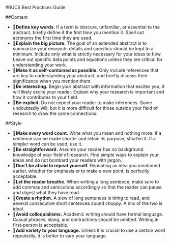 #RUCS Best Practices Guide 



##Content 

- **Define key words.** If a term is obscure, unfamiliar, or essential to the abstract, briefly define it the first time you mention it. Spell out acronyms the first time they are used. 
- **Explain the big picture.** The goal of an extended abstract is to summarize your research; details and specifics should be kept to a minimum. Include only what is strictly necessary for your ideas to flow. Leave out specific data points and equations unless they are critical for understanding your work. 
- **Make it as self-contained as possible.** Only include references that are key to understanding your abstract, and briefly discuss their significance when you mention them. 
- **Be interesting.** Begin your abstract with information that excites you; it will likely excite your reader. Explain why your research is important and how it contributes to your field. 
- **Be explicit.** Do not expect your reader to make inferences. Some undoubtedly will, but it is more difficult for those outside your field of research to draw the same connections. 



##Style

- **Make every word count.** Write what you mean and nothing more. If a sentence can be made shorter and retain its purpose, shorten it. If a simpler word can be used, use it. 
- **Be straightforward.** Assume your reader has no background knowledge of your field of research. Find simple ways to explain your ideas and do not bombard your readers with jargon. 
- **Don’t be afraid to repeat yourself.** Repeating an idea you mentioned earlier, whether for emphasis or to make a new point, is perfectly acceptable. 
- **Let the reader breathe.** When writing a long sentence, make sure to add commas and semicolons accordingly so that the reader can pause and digest what they have read. 
- **Create a rhythm.** A slew of long sentences is tiring to read, and several consecutive short sentences sound choppy. A mix of the two is ideal. 
- **Avoid colloquialisms.** Academic writing should have formal language. Casual phrases, slang, and contractions should be omitted. Writing in first-person is acceptable. 
- **Add variety to your language.** Unless it is crucial to use a certain word repeatedly, it is better to vary your language. 